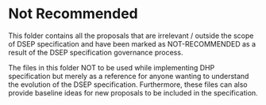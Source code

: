 # Not Recommended

This folder contains all the proposals that are irrelevant / outside the scope of DSEP specification and have been marked as NOT-RECOMMENDED as a result of the DSEP specification governance process. 

The files in this folder NOT to be used while implementing DHP specification but merely as a reference for anyone wanting to understand the evolution of the DSEP specification. Furthermore, these files can also provide baseline ideas for new proposals to be included in the specification.  